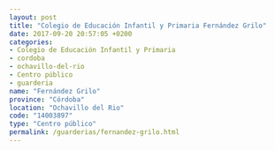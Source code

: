 ```yaml
---
layout: post
title: "Colegio de Educación Infantil y Primaria Fernández Grilo"
date: 2017-09-20 20:57:05 +0200
categories:
- Colegio de Educación Infantil y Primaria
- cordoba
- ochavillo-del-rio
- Centro público
- guarderia
name: "Fernández Grilo"
province: "Córdoba"
location: "Ochavillo del Rio"
code: "14003897"
type: "Centro público"
permalink: /guarderias/fernandez-grilo.html
---
```

